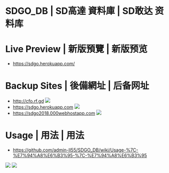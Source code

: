 # SDGO_DB | SD高達 資料庫 | SD敢达 资料库

# Live Preview | 新版預覽 | 新版预览
- https://sdgo.herokuapp.com/

# Backup Sites | 後備網址 | 后备网址
* http://cfo.rf.gd ![](https://img.shields.io/website/http/cfo.rf.gd.svg?down_color=red&down_message=down&up_color=green&up_message=up&label=)
* https://sdgo.herokuapp.com ![](https://img.shields.io/website/https/sdgo.herokuapp.com.svg?down_color=red&down_message=down&up_color=green&up_message=up&label=)
* https://sdgo2018.000webhostapp.com ![](https://img.shields.io/website/https/sdgo2018.000webhostapp.com.svg?down_color=red&down_message=down&up_color=green&up_message=up&label=)

# Usage | 用法 | 用法
- https://github.com/admin-ll55/SDGO_DB/wiki/Usage-%7C-%E7%94%A8%E6%B3%95-%7C-%E7%94%A8%E6%B3%95

![](https://raw.githubusercontent.com/admin-ll55/SDGO_DB/master/preview/w.jpg)
![](https://raw.githubusercontent.com/admin-ll55/SDGO_DB/master/preview/n.jpg)
